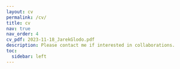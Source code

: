 ```yaml
---
layout: cv
permalink: /cv/
title: cv
nav: true
nav_order: 4
cv_pdf: 2023-11-18_JarekGlodo.pdf
description: Please contact me if interested in collaborations.
toc:
  sidebar: left
---
```

